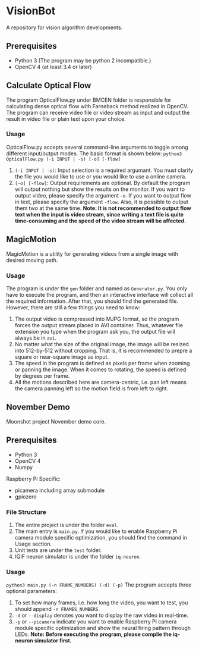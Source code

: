 # VisionBot
A repository for vision algorithm developments.

## Prerequisites
* Python 3 (The program may be python 2 incompatible.)
* OpenCV 4 (at least 3.4 or later)

## Calculate Optical Flow
The program OpticalFlow.py under BMCEN folder is responsible for calculating dense optical flow with Farneback method realized in OpenCV. The program can receive video file or video stream as input and output the result in video file or plain text upon your choice.

### Usage
OpticalFlow.py accepts several command-line arguments to toggle among different input/output modes. The basic format is shown below:
`python3 OpticalFlow.py (-i INPUT | -s) [-o] [-flow]`
1. `(-i INPUT | -s)`: Input selection is a required argumant. You must clarify the file you would like to use or you would like to use a online camera.
2. `[-o] [-flow]`: Output requirements are optional. By default the program will output nothing but show the results on the monitor. If you want to output video, please specify the argument `-o`. If you want to output flow in text, please specify the argument `-flow`. Also, it is possible to output them two at the same time.
__Note: It is not recommended to output flow text when the input is video stream, since writing a text file is quite time-consuming and the speed of the video stream will be affected.__

## MagicMotion
MagicMotion is a utility for generating videos from a single image with desired moving path.

### Usage
The program is under the `gen` folder and named as `Generator.py`. You only have to execute the program, and then an interactive interface will collect all the required information. After that, you should find the generated file. However, there are still a few things you need to know:
1. The output video is compressed into MJPG format, so the program forces the output stream placed in AVI container. Thus, whatever file extension you type when the program ask you, the output file will always be in `avi`.
2. No matter what the size of the original image, the image will be resized into 512-by-512 without cropping. That is, it is recommended to prepre a square or near-square image as input.
3. The speed in the program is defined as pixels per frame when zooming or panning the image. When it comes to rotating, the speed is defined by degrees per frame.
4. All the motions described here are camera-centric, i.e. pan left means the camera panning left so the motion field is from left to right.

## November Demo
Moonshot project November demo core.

## Prerequisites
* Python 3
* OpenCV 4
* Numpy

Raspberry Pi Specific:
* picamera including array submodule
* gpiozero

### File Structure
1. The entire project is under the folder `eval`.
2. The main entry is `main.py`. If you would like to enable Raspberry Pi camera module specific optimization, you should find the command in Usage section.
3. Unit tests are under the `test` folder.
4. IQIF neuron simulator is under the folder `iq-neuron`.

### Usage
`python3 main.py (-n FRAME_NUMBERS) (-d) (-p)`
The program accepts three optional parameters:
1.  To set how many frames, i.e. how long the video, you want to test, you should append `-n FRAMES_NUMBERS`.
2. `-d` or `--display` denotes you want to display the raw video in real-time.
3. `-p` or `--picamera` indicate you want to enable Raspberry Pi camera module specific optimization and show the neural firing pattern through LEDs.
__Note: Before executing the program, please complie the iq-neuron simulator first.__
